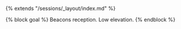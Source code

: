 {% extends "/sessions/_layout/index.md" %}

{% block goal %}
Beacons reception. Low elevation.
{% endblock %}
